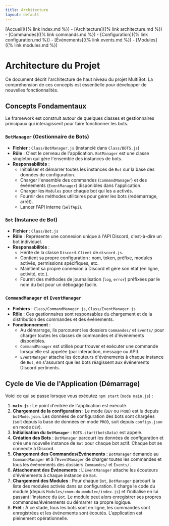 ```yaml
---
title: Architecture
layout: default
---
```

[Accueil]({% link index.md %}) - [Architecture]({% link architecture.md %}) - [Commandes]({% link commands.md %}) - [Configuration]({% link configuration.md %}) - [Événements]({% link events.md %}) - [Modules]({% link modules.md %})

# Architecture du Projet

Ce document décrit l'architecture de haut niveau du projet MultiBot. La compréhension de ces concepts est essentielle pour développer de nouvelles fonctionnalités.

## Concepts Fondamentaux

Le framework est construit autour de quelques classes et gestionnaires principaux qui interagissent pour faire fonctionner les bots.

### `BotManager` (Gestionnaire de Bots)

-   **Fichier** : `Class/BotManager.js` (instancié dans `Class/BOTS.js`)
-   **Rôle** : C'est le cerveau de l'application. `BotManager` est une classe singleton qui gère l'ensemble des instances de bots.
-   **Responsabilités** :
    -   Initialiser et démarrer toutes les instances de `Bot` sur la base des données de configuration.
    -   Charger l'ensemble des commandes (`CommandManager`) et des événements (`EventManager`) disponibles dans l'application.
    -   Charger les `Modules` pour chaque bot qui les a activés.
    -   Fournir des méthodes utilitaires pour gérer les bots (redémarrage, arrêt).
    -   Lancer l'API interne (`SelfApi`).

### `Bot` (Instance de Bot)

-   **Fichier** : `Class/Bot.js`
-   **Rôle** : Représente une connexion unique à l'API Discord, c'est-à-dire un bot individuel.
-   **Responsabilités** :
    -   Hérite de la classe `Discord.Client` de `discord.js`.
    -   Contient sa propre configuration : nom, token, préfixe, modules activés, permissions spécifiques, etc.
    -   Maintient sa propre connexion à Discord et gère son état (en ligne, activité, etc.).
    -   Fournit des méthodes de journalisation (`log`, `error`) préfixées par le nom du bot pour un débogage facile.

### `CommandManager` et `EventManager`

-   **Fichiers** : `Class/CommandManager.js`, `Class/EventManager.js`
-   **Rôle** : Ces gestionnaires sont responsables du chargement et de la distribution des commandes et des événements.
-   **Fonctionnement** :
    -   Au démarrage, ils parcourent les dossiers `Commandes/` et `Events/` pour charger toutes les classes de commandes et d'événements disponibles.
    -   `CommandManager` est utilisé pour trouver et exécuter une commande lorsqu'elle est appelée (par interaction, message ou API).
    -   `EventManager` attache les écouteurs d'événements à chaque instance de `Bot`, en s'assurant que les bots réagissent aux événements Discord pertinents.

## Cycle de Vie de l'Application (Démarrage)

Voici ce qui se passe lorsque vous exécutez `npm start` (`node main.js`) :

1.  **`main.js`** : Le point d'entrée de l'application est exécuté.
2.  **Chargement de la configuration** : Le mode (`DEV` ou `PROD`) est lu depuis `botMode.json`. Les données de configuration des bots sont chargées (soit depuis la base de données en mode `PROD`, soit depuis `configs.json` en mode `DEV`).
3.  **Initialisation du `BotManager`** : `BOTS.start(botsData)` est appelé.
4.  **Création des Bots** : `BotManager` parcourt les données de configuration et crée une nouvelle instance de `Bot` pour chaque bot actif. Chaque bot se connecte à Discord.
5.  **Chargement des Commandes/Événements** : `BotManager` demande au `CommandManager` et à l'`EventManager` de charger toutes les commandes et tous les événements des dossiers `Commandes/` et `Events/`.
6.  **Attachement des Événements** : L'`EventManager` attache les écouteurs d'événements à chaque instance de `Bot`.
7.  **Chargement des Modules** : Pour chaque `Bot`, `BotManager` parcourt la liste des modules activés dans sa configuration. Il charge le code du module (depuis `Modules/<nom-du-module>/index.js`) et l'initialise en lui passant l'instance du `Bot`. Le module peut alors enregistrer ses propres commandes/événements ou démarrer sa propre logique.
8.  **Prêt** : À ce stade, tous les bots sont en ligne, les commandes sont enregistrées et les événements sont écoutés. L'application est pleinement opérationnelle.

